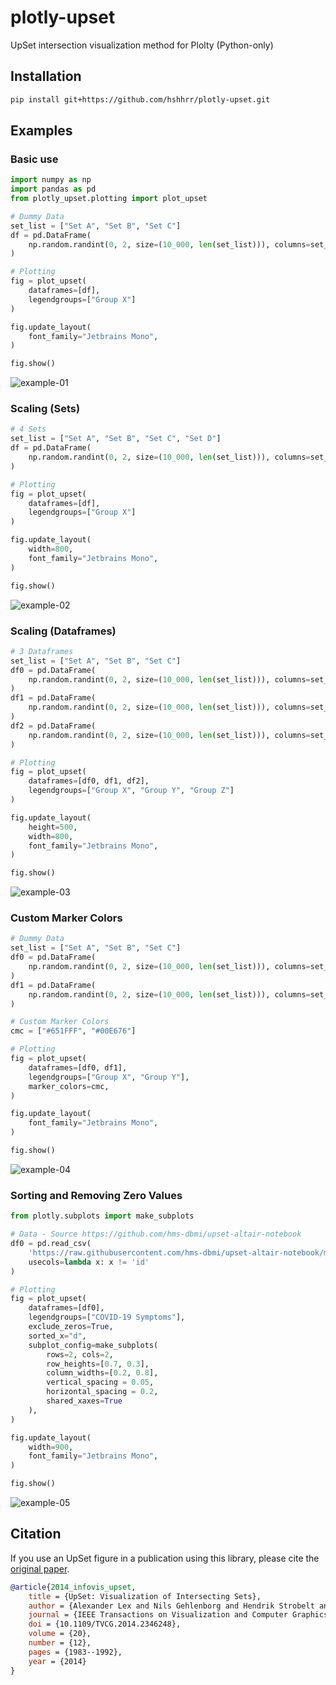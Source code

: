 # plotly-upset
UpSet intersection visualization method for Plolty (Python-only)

## Installation

```bash
pip install git+https://github.com/hshhrr/plotly-upset.git
```

## Examples

### Basic use

```python
import numpy as np
import pandas as pd
from plotly_upset.plotting import plot_upset

# Dummy Data
set_list = ["Set A", "Set B", "Set C"]
df = pd.DataFrame(
    np.random.randint(0, 2, size=(10_000, len(set_list))), columns=set_list
)

# Plotting
fig = plot_upset(
    dataframes=[df],
    legendgroups=["Group X"]
)

fig.update_layout(
    font_family="Jetbrains Mono",
)

fig.show()
```

![example-01](https://raw.githubusercontent.com/hshhrr/plotly-upset/main/img/example-01.png?raw=true)

### Scaling (Sets)

```python
# 4 Sets
set_list = ["Set A", "Set B", "Set C", "Set D"]
df = pd.DataFrame(
    np.random.randint(0, 2, size=(10_000, len(set_list))), columns=set_list
)

# Plotting
fig = plot_upset(
    dataframes=[df],
    legendgroups=["Group X"]
)

fig.update_layout(
    width=800,
    font_family="Jetbrains Mono",
)

fig.show()
```

![example-02](https://raw.githubusercontent.com/hshhrr/plotly-upset/main/img/example-02.png?raw=true)

### Scaling (Dataframes)

```python
# 3 Dataframes
set_list = ["Set A", "Set B", "Set C"]
df0 = pd.DataFrame(
    np.random.randint(0, 2, size=(10_000, len(set_list))), columns=set_list
)
df1 = pd.DataFrame(
    np.random.randint(0, 2, size=(10_000, len(set_list))), columns=set_list
)
df2 = pd.DataFrame(
    np.random.randint(0, 2, size=(10_000, len(set_list))), columns=set_list
)

# Plotting
fig = plot_upset(
    dataframes=[df0, df1, df2],
    legendgroups=["Group X", "Group Y", "Group Z"]
)

fig.update_layout(
    height=500,
    width=800,
    font_family="Jetbrains Mono",
)

fig.show()
```

![example-03](https://raw.githubusercontent.com/hshhrr/plotly-upset/main/img/example-03.png?raw=true)

### Custom Marker Colors

```python
# Dummy Data
set_list = ["Set A", "Set B", "Set C"]
df0 = pd.DataFrame(
    np.random.randint(0, 2, size=(10_000, len(set_list))), columns=set_list
)
df1 = pd.DataFrame(
    np.random.randint(0, 2, size=(10_000, len(set_list))), columns=set_list
)

# Custom Marker Colors
cmc = ["#651FFF", "#00E676"]

# Plotting
fig = plot_upset(
    dataframes=[df0, df1],
    legendgroups=["Group X", "Group Y"],
    marker_colors=cmc,
)

fig.update_layout(
    font_family="Jetbrains Mono",
)

fig.show()
```

![example-04](https://raw.githubusercontent.com/hshhrr/plotly-upset/main/img/example-04.png?raw=true)


### Sorting and Removing Zero Values

```python
from plotly.subplots import make_subplots

# Data - Source https://github.com/hms-dbmi/upset-altair-notebook
df0 = pd.read_csv(
    'https://raw.githubusercontent.com/hms-dbmi/upset-altair-notebook/master/data/covid_symptoms_table.csv',
    usecols=lambda x: x != 'id'
)

# Plotting
fig = plot_upset(
    dataframes=[df0],
    legendgroups=["COVID-19 Symptoms"],
    exclude_zeros=True,
    sorted_x="d",
    subplot_config=make_subplots(
        rows=2, cols=2,
        row_heights=[0.7, 0.3],
        column_widths=[0.2, 0.8],
        vertical_spacing = 0.05,
        horizontal_spacing = 0.2,
        shared_xaxes=True
    ),
)

fig.update_layout(
    width=900,
    font_family="Jetbrains Mono",
)

fig.show()
```

![example-05](https://raw.githubusercontent.com/hshhrr/plotly-upset/main/img/example-05.png?raw=true)


## Citation

If you use an UpSet figure in a publication using this library, please cite the [original paper](https://vdl.sci.utah.edu/publications/2014_infovis_upset/).

```bibtex
@article{2014_infovis_upset,
    title = {UpSet: Visualization of Intersecting Sets},
    author = {Alexander Lex and Nils Gehlenborg and Hendrik Strobelt and Romain Vuillemot and Hanspeter Pfister},
    journal = {IEEE Transactions on Visualization and Computer Graphics (InfoVis)},
    doi = {10.1109/TVCG.2014.2346248},
    volume = {20},
    number = {12},
    pages = {1983--1992},
    year = {2014}
}
```